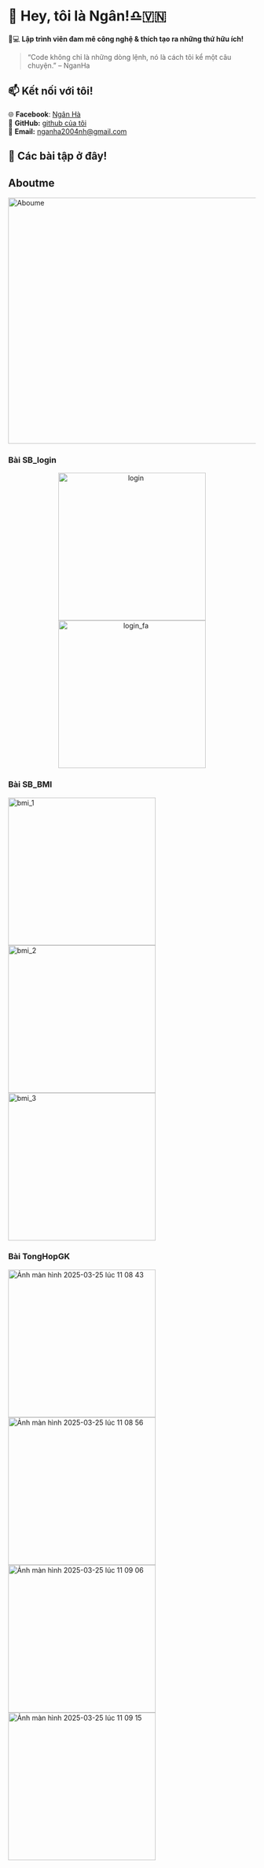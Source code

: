 # 👋 Hey, tôi là Ngân!♎🇻🇳  

🚀💻 **Lập trình viên đam mê công nghệ & thích tạo ra những thứ hữu ích!**  
> “Code không chỉ là những dòng lệnh, nó là cách tôi kể một câu chuyện.” – NganHa

## 📫 Kết nối với tôi!  
🌐 **Facebook**: [Ngân Hà](https://www.facebook.com/profile.php?id=100016827634933)    
🐙 **GitHub:** [github của tôi](https://github.com/HTKNgan007)    
📩 **Email:** [nganha2004nh@gmail.com](mailto:nganha2004nh@gmail.com)  

## 🚀 **Các bài tập ở đây!** 
## Aboutme
<img width="1000" height="500" alt="Aboume" src="https://github.com/user-attachments/assets/87cf11d6-c380-4219-abef-ef3f2d6065e1" /> 

### Bài SB_login
<p align="center">
  <img width="300" alt="login" src="https://github.com/user-attachments/assets/366a9a13-5937-4c08-82f1-2110e0092ca2" />
  <img width="300" alt="login_fa" src="https://github.com/user-attachments/assets/d7e4a2ee-4605-4096-8c2f-35417c53b84b" />
</p>

### Bài SB_BMI
<img width="300" alt="bmi_1" src="https://github.com/user-attachments/assets/e62c5ae9-703c-433f-9025-903520631dda" />
<img width="300" alt="bmi_2" src="https://github.com/user-attachments/assets/f1d9a4b7-2a86-4e98-b99a-b7709b4cfa51" />
<img width="300" alt="bmi_3" src="https://github.com/user-attachments/assets/10ed18ad-1a8c-44ce-a86d-939791b13c1f" />

### Bài TongHopGK
<img width="300" alt="Ảnh màn hình 2025-03-25 lúc 11 08 43" src="https://github.com/user-attachments/assets/a82e95af-87a4-49ad-a4a5-9f519a0f3e61" />
<img width="300" alt="Ảnh màn hình 2025-03-25 lúc 11 08 56" src="https://github.com/user-attachments/assets/33d2dc80-a6c7-450c-9f3b-bb8f73d25add" />
<img width="300" alt="Ảnh màn hình 2025-03-25 lúc 11 09 06" src="https://github.com/user-attachments/assets/05366020-ee32-4045-b86c-5cf0ebb7a9b2" />
<img width="300" alt="Ảnh màn hình 2025-03-25 lúc 11 09 15" src="https://github.com/user-attachments/assets/0cc17f76-cfcc-429e-b059-afea784be3bc" />
